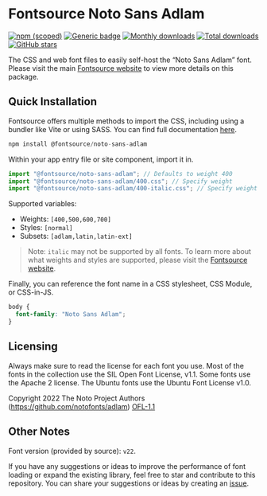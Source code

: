# Fontsource Noto Sans Adlam

[![npm (scoped)](https://img.shields.io/npm/v/@fontsource/noto-sans-adlam?color=brightgreen)](https://www.npmjs.com/package/@fontsource/noto-sans-adlam) [![Generic badge](https://img.shields.io/badge/fontsource-passing-brightgreen)](https://github.com/fontsource/fontsource) [![Monthly downloads](https://badgen.net/npm/dm/@fontsource/noto-sans-adlam)](https://github.com/fontsource/fontsource) [![Total downloads](https://badgen.net/npm/dt/@fontsource/noto-sans-adlam)](https://github.com/fontsource/fontsource) [![GitHub stars](https://img.shields.io/github/stars/fontsource/fontsource.svg?style=social&label=Star)](https://github.com/fontsource/fontsource/stargazers)

The CSS and web font files to easily self-host the “Noto Sans Adlam” font. Please visit the main [Fontsource website](https://fontsource.org/fonts/noto-sans-adlam) to view more details on this package.

## Quick Installation

Fontsource offers multiple methods to import the CSS, including using a bundler like Vite or using SASS. You can find full documentation [here](https://fontsource.org/docs/getting-started/introduction).

```javascript
npm install @fontsource/noto-sans-adlam
```

Within your app entry file or site component, import it in.

```javascript
import "@fontsource/noto-sans-adlam"; // Defaults to weight 400
import "@fontsource/noto-sans-adlam/400.css"; // Specify weight
import "@fontsource/noto-sans-adlam/400-italic.css"; // Specify weight and style
```

Supported variables:
- Weights: `[400,500,600,700]`
- Styles: `[normal]`
- Subsets: `[adlam,latin,latin-ext]`

> Note: `italic` may not be supported by all fonts. To learn more about what weights and styles are supported, please visit the [Fontsource website](https://fontsource.org/fonts/noto-sans-adlam).

Finally, you can reference the font name in a CSS stylesheet, CSS Module, or CSS-in-JS.

```css
body {
  font-family: "Noto Sans Adlam";
}
```

## Licensing
Always make sure to read the license for each font you use. Most of the fonts in the collection use the SIL Open Font License, v1.1. Some fonts use the Apache 2 license. The Ubuntu fonts use the Ubuntu Font License v1.0.

Copyright 2022 The Noto Project Authors (https://github.com/notofonts/adlam)
[OFL-1.1](https://openfontlicense.org)

## Other Notes
Font version (provided by source): `v22`.

If you have any suggestions or ideas to improve the performance of font loading or expand the existing library, feel free to star and contribute to this repository. You can share your suggestions or ideas by creating an [issue](https://github.com/fontsource/fontsource/issues).